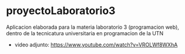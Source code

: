 # proyectoLaboratorio3

Aplicacion elaborada para la materia laboratorio 3 (programacion web), dentro de la tecnicatura universitaria en programacion de la UTN
- video adjunto: https://www.youtube.com/watch?v=VROLWf8WXhA
